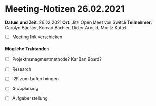 # Meeting-Notizen 26.02.2021

**Datum und Zeit**: 26.02.2021
**Ort**: Jitsi Open Meet von Switch
**Teilnehmer**: Carolyn Bächler, Konrad Bächler, Dieter Arnold, Moritz Küttel

- [ ] Meeting link verschicken

#### Mögliche Traktanden

- [ ] Projektmanagmentmethode? KanBan Board?
- [ ] Research
- [ ] I2P zum laufen bringen
- [ ] Grobplanung
- [ ] Aufgabenstellung
 
